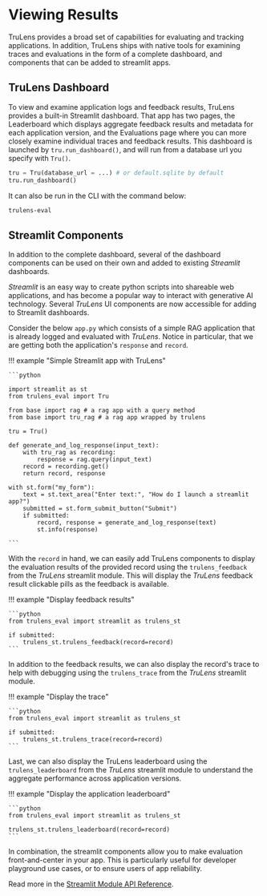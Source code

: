 # Viewing Results

TruLens provides a broad set of capabilities for evaluating and tracking applications. In addition, TruLens ships with native tools for examining traces and evaluations in the form of a complete dashboard, and components that can be added to streamlit apps.

## TruLens Dashboard

To view and examine application logs and feedback results, TruLens provides a built-in Streamlit dashboard. That app has two pages, the Leaderboard which displays aggregate feedback results and metadata for each application version, and the Evaluations page where you can more closely examine individual traces and feedback results. This dashboard is launched by `tru.run_dashboard()`, and will run from a database url you specify with `Tru()`.

```python
tru = Tru(database_url = ...) # or default.sqlite by default
tru.run_dashboard()
```

It can also be run in the CLI with the command below:

```bash
trulens-eval
```

## Streamlit Components

In addition to the complete dashboard, several of the dashboard components can be used on their own and added to existing _Streamlit_ dashboards.

_Streamlit_ is an easy way to create python scripts into shareable web applications, and has become a popular way to interact with generative AI technology. Several _TruLens_ UI components are now accessible for adding to Streamlit dashboards.

Consider the below `app.py` which consists of a simple RAG application that is already logged and evaluated with _TruLens_. Notice in particular, that we are getting both the application's `response` and `record`.

!!! example "Simple Streamlit app with TruLens"

    ```python

    import streamlit as st
    from trulens_eval import Tru

    from base import rag # a rag app with a query method
    from base import tru_rag # a rag app wrapped by trulens

    tru = Tru()

    def generate_and_log_response(input_text):
        with tru_rag as recording:
            response = rag.query(input_text)
        record = recording.get()
        return record, response

    with st.form("my_form"):
        text = st.text_area("Enter text:", "How do I launch a streamlit app?")
        submitted = st.form_submit_button("Submit")
        if submitted:
            record, response = generate_and_log_response(text)
            st.info(response)

    ```

With the `record` in hand, we can easily add TruLens components to display the evaluation results of the provided record using the `trulens_feedback` from the _TruLens_ streamlit module. This will display the _TruLens_ feedback result clickable pills as the feedback is available.

!!! example "Display feedback results"

    ```python
    from trulens_eval import streamlit as trulens_st

    if submitted:
        trulens_st.trulens_feedback(record=record)
    ```

In addition to the feedback results, we can also display the record's trace to help with debugging using the `trulens_trace` from the _TruLens_ streamlit module.

!!! example "Display the trace"

    ```python
    from trulens_eval import streamlit as trulens_st

    if submitted:
        trulens_st.trulens_trace(record=record)
    ```

Last, we can also display the TruLens leaderboard using the `trulens_leaderboard` from the _TruLens_ streamlit module to understand the aggregate performance across application versions.

!!! example "Display the application leaderboard"

    ```python
    from trulens_eval import streamlit as trulens_st

    trulens_st.trulens_leaderboard(record=record)
    ```

In combination, the streamlit components allow you to make evaluation front-and-center in your app. This is particularly useful for developer playground use cases, or to ensure users of app reliability.

Read more in the [Streamlit Module API Reference](https://www.trulens.org/trulens_eval/api/streamlit/).
